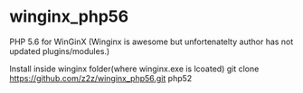 # winginx_php56

PHP 5.6 for WinGinX 
(Winginx is awesome but unfortenatelty author has not updated plugins/modules.)


Install inside winginx folder(where winginx.exe is lcoated)
git clone https://github.com/z2z/winginx_php56.git php52
